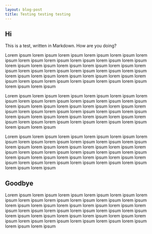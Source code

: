 ```yaml
---
layout: blog-post
title: Testing testing testing
---
```


## Hi

This is a test, written in Markdown. How are you doing?

Lorem ipsum lorem ipsum lorem ipsum lorem ipsum lorem ipsum
lorem ipsum lorem ipsum lorem ipsum lorem ipsum lorem ipsum
lorem ipsum lorem ipsum lorem ipsum lorem ipsum lorem ipsum
lorem ipsum lorem ipsum lorem ipsum lorem ipsum lorem ipsum
lorem ipsum lorem ipsum lorem ipsum lorem ipsum lorem ipsum
lorem ipsum lorem ipsum lorem ipsum lorem ipsum lorem ipsum
lorem ipsum lorem ipsum lorem ipsum lorem ipsum lorem ipsum

Lorem ipsum lorem ipsum lorem ipsum lorem ipsum lorem ipsum
lorem ipsum lorem ipsum lorem ipsum lorem ipsum lorem ipsum
lorem ipsum lorem ipsum lorem ipsum lorem ipsum lorem ipsum
lorem ipsum lorem ipsum lorem ipsum lorem ipsum lorem ipsum
lorem ipsum lorem ipsum lorem ipsum lorem ipsum lorem ipsum
lorem ipsum lorem ipsum lorem ipsum lorem ipsum lorem ipsum
lorem ipsum lorem ipsum lorem ipsum lorem ipsum lorem ipsum

Lorem ipsum lorem ipsum lorem ipsum lorem ipsum lorem ipsum
lorem ipsum lorem ipsum lorem ipsum lorem ipsum lorem ipsum
lorem ipsum lorem ipsum lorem ipsum lorem ipsum lorem ipsum
lorem ipsum lorem ipsum lorem ipsum lorem ipsum lorem ipsum
lorem ipsum lorem ipsum lorem ipsum lorem ipsum lorem ipsum
lorem ipsum lorem ipsum lorem ipsum lorem ipsum lorem ipsum
lorem ipsum lorem ipsum lorem ipsum lorem ipsum lorem ipsum

## Goodbye

Lorem ipsum lorem ipsum lorem ipsum lorem ipsum lorem ipsum
lorem ipsum lorem ipsum lorem ipsum lorem ipsum lorem ipsum
lorem ipsum lorem ipsum lorem ipsum lorem ipsum lorem ipsum
lorem ipsum lorem ipsum lorem ipsum lorem ipsum lorem ipsum
lorem ipsum lorem ipsum lorem ipsum lorem ipsum lorem ipsum
lorem ipsum lorem ipsum lorem ipsum lorem ipsum lorem ipsum
lorem ipsum lorem ipsum lorem ipsum lorem ipsum lorem ipsum